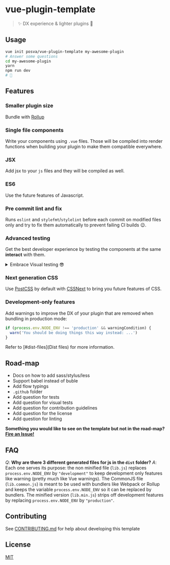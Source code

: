 # vue-plugin-template

> ✨ DX experience & lighter plugins 🚀


## Usage

```bash
vue init posva/vue-plugin-template my-awesome-plugin
# Answer some questions
cd my-awesome-plugin
yarn
npm run dev
# 🎉
```

## Features

### Smaller plugin size
Bundle with [Rollup](https://github.com/rollup/rollup)

### Single file components
Write your components using `.vue` files. Those will be compiled into render
functions when building your plugin to make them compatible everywhere.

### JSX
Add jsx to your `js` files and they will be compiled as well.

### ES6
Use the future features of Javascript.

### Pre commit lint and fix
Runs `eslint` and `stylefmt`/`stylelint` before each commit on modified files
only and try to fix them automatically to prevent failing CI builds 😉.

### Advanced testing
Get the best developer experience by testing the components at the same
**interact** with them.
<details>
  <summary>Embrace Visual testing 😎</summary>
  ![visual testing](https://cloud.githubusercontent.com/assets/664177/21402771/504f94de-c7ba-11e6-9b10-3c9833a7e316.gif)
</details>

### Next generation CSS
Use [PostCSS](http://postcss.org/) by default with [CSSNext](http://cssnext.io/)
to bring you future features of CSS.

### Development-only features
Add warnings to improve the DX of your plugin that are removed when bundling in
production mode:

```js
if (process.env.NODE_ENV !== 'production' && warningCondition) {
  warn('You should be doing things this way instead: ...')
}
```
Refer to [#dist-files](Dist files) for more information.

## Road-map

- Docs on how to add sass/stylus/less
- Support babel instead of buble
- Add flow typings
- `.github` folder
- Add question for tests
- Add question for visual tests
- Add question for contribution guidelines 
- Add question for the license
- Add question for linting

**Something you would like to see on the template but not in the
road-map?
[Fire an Issue!](https://github.com/posva/vue-plugin-template/issues/new)**

## FAQ

_Q_: **Why are there 3 different generated files for js in the `dist` folder?**
_A_: Each one serves its purpose: the non minified file (`lib.js`) replaces `process.env.NODE_ENV` by `"development"` to keep development only features like warning (pretty much like Vue warnings). The CommonJS file (`lib.common.js`) is meant to be used with bundlers like Webpack or Rollup and keeps the variable `process.env.NODE_ENV` so it can be replaced by bundlers. The minified version (`lib.min.js`) strips off development features by replacing `process.env.NODE_ENV` by `"production"`.

## Contributing


See [CONTRIBUTING.md](CONTRIBUTING.md) for help about developing this template

## License

[MIT](http://opensource.org/licenses/MIT)
